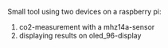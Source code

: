 Small tool using two devices on a raspberry pi:

1. co2-measurement with a mhz14a-sensor
2. displaying results on oled_96-display
